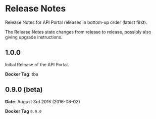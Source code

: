 # Release Notes

Release Notes for API Portal releases in bottom-up order (latest first).

The Release Notes state changes from release to release, possibly also giving upgrade instructions. 

## 1.0.0

Initial Release of the API Portal.

**Docker Tag**: tba

## 0.9.0 (beta)

**Date**: August 3rd 2016 (2016-08-03)

**Docker Tag** `0.9.0`

